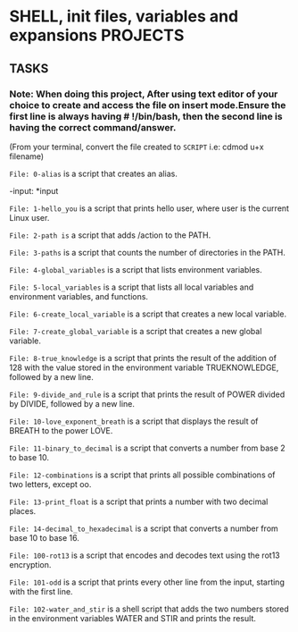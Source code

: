 # SHELL, init files, variables and expansions PROJECTS

## TASKS

### Note: When doing this project, After using text editor of your choice to create and access the file on insert mode.Ensure the first line is always having # !/bin/bash, then the second line is having the correct command/answer.
(From your terminal, convert the file created to `SCRIPT` i.e: cdmod u+x filename)

``File: 0-alias`` is a script that creates an alias.

-input:
*input

`File: 1-hello_you` is a script that prints hello user, where user is the current Linux user.



`File: 2-path is` a script that adds /action to the PATH.



`File: 3-paths` is a script that counts the number of directories in the PATH.



`File: 4-global_variables` is a script that lists environment variables.



`File: 5-local_variables` is a script that lists all local variables and environment variables, and functions.



`File: 6-create_local_variable` is a script that creates a new local variable.



`File: 7-create_global_variable` is a script that creates a new global variable.



`File: 8-true_knowledge` is a script that prints the result of the addition of 128 with the value stored in the environment variable TRUEKNOWLEDGE, followed by a new line.



`File: 9-divide_and_rule` is a script that prints the result of POWER divided by DIVIDE, followed by a new line.



`File: 10-love_exponent_breath` is a script that displays the result of BREATH to the power LOVE.



`File: 11-binary_to_decimal` is a script that converts a number from base 2 to base 10.



`File: 12-combinations` is a script that prints all possible combinations of two letters, except oo.



`File: 13-print_float` is a script that prints a number with two decimal places.



`File: 14-decimal_to_hexadecimal` is a script that converts a number from base 10 to base 16.



`File: 100-rot13` is a script that encodes and decodes text using the rot13 encryption.



`File: 101-odd` is a script that prints every other line from the input, starting with the first line.



`File: 102-water_and_stir` is a shell script that adds the two numbers stored in the environment variables WATER and STIR and prints the result.
